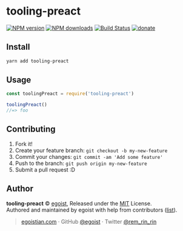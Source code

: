 # tooling-preact

[![NPM version](https://img.shields.io/npm/v/tooling-preact.svg?style=flat)](https://npmjs.com/package/tooling-preact) [![NPM downloads](https://img.shields.io/npm/dm/tooling-preact.svg?style=flat)](https://npmjs.com/package/tooling-preact) [![Build Status](https://img.shields.io/circleci/project/egoist/tooling-preact/master.svg?style=flat)](https://circleci.com/gh/egoist/tooling-preact) [![donate](https://img.shields.io/badge/$-donate-ff69b4.svg?maxAge=2592000&style=flat)](https://github.com/egoist/donate)

## Install

```bash
yarn add tooling-preact
```

## Usage

```js
const toolingPreact = require('tooling-preact')

toolingPreact()
//=> foo
```

## Contributing

1. Fork it!
2. Create your feature branch: `git checkout -b my-new-feature`
3. Commit your changes: `git commit -am 'Add some feature'`
4. Push to the branch: `git push origin my-new-feature`
5. Submit a pull request :D


## Author

**tooling-preact** © [egoist](https://github.com/egoist), Released under the [MIT](./LICENSE) License.<br>
Authored and maintained by egoist with help from contributors ([list](https://github.com/egoist/tooling-preact/contributors)).

> [egoistian.com](https://egoistian.com) · GitHub [@egoist](https://github.com/egoist) · Twitter [@rem_rin_rin](https://twitter.com/rem_rin_rin)
